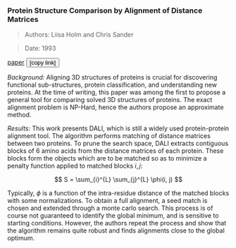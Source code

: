 ### Protein Structure Comparison by Alignment of Distance Matrices 

> Authors: Liisa Holm and Chris Sander 

> Date: 1993 

[paper](http://www.marcottelab.org/users/CH391L/Handouts/dali.pdf)
<button onclick="Copy('dali')">[copy link]</button>

*Background:*  Aligning 3D structures of proteins is crucial for discovering functional sub-structures, protein classification, and understanding new proteins.
At the time of writing, this paper was among the first to propose a general tool for comparing solved 3D structures of proteins.
The exact alignment problem is NP-Hard, hence the authors propose an approximate method.

*Results:* This work presents DALI, which is still a widely used protein-protein alignment tool.
The algorithm performs matching of distance matrices between two proteins.
To prune the search space, DALI extracts contiguous blocks of 6 amino acids from the distance matrices of each protein.
These blocks form the objects which are to be matched so as to minimize a penalty function applied to matched blocks $i, j$:

$$ S = \sum_{i}^{L} \sum_{j}^{L} \phi(i, j) $$

Typically, $\phi$ is a function of the intra-residue distance of the matched blocks with some normalizations.
To obtain a full alignment, a seed match is chosen and extended through a monte carlo search.
This process is of course not guaranteed to identify the global minimum, and is sensitive to starting conditions.
However, the authors repeat the process and show that the algorithm remains quite robust and finds alignments close to the global optimum.

